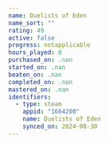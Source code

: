 ```yaml
---
name: Duelists of Eden
name_sort: ""
rating: 49
active: false
progress: notapplicable
hours_played: 0
purchased_on: .nan
started_on: .nan
beaten_on: .nan
completed_on: .nan
mastered_on: .nan
identifiers:
  - type: steam
    appid: "1664200"
    name: Duelists of Eden
    synced_on: 2024-08-30
---
```

